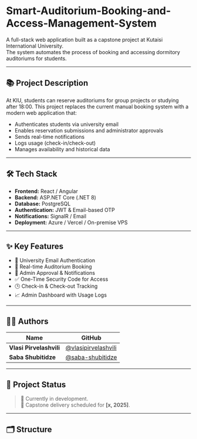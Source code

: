 # Smart-Auditorium-Booking-and-Access-Management-System

A full-stack web application built as a capstone project at Kutaisi International University.  
The system automates the process of booking and accessing dormitory auditoriums for students.

---

## 📚 Project Description

At KIU, students can reserve auditoriums for group projects or studying after 18:00. This project replaces the current manual booking system with a modern web application that:

- Authenticates students via university email
- Enables reservation submissions and administrator approvals
- Sends real-time notifications
- Logs usage (check-in/check-out)
- Manages availability and historical data

---

## 🛠 Tech Stack

- **Frontend:** React / Angular
- **Backend:** ASP.NET Core (.NET 8)
- **Database:** PostgreSQL
- **Authentication:** JWT & Email-based OTP
- **Notifications:** SignalR / Email
- **Deployment:** Azure / Vercel / On-premise VPS

---

## ✨ Key Features

- 🔐 University Email Authentication
- 📅 Real-time Auditorium Booking
- 🔔 Admin Approval & Notifications
- ✅ One-Time Security Code for Access
- 🕒 Check-in & Check-out Tracking
- 📈 Admin Dashboard with Usage Logs

---

## 👨‍💻 Authors

| Name                    | GitHub                                            |
|-------------------------|---------------------------------------------------|
| **Vlasi Pirvelashvili** | [@vlasipirvelashvili](https://github.com/vlasi_p) |
| **Saba Shubitidze**     | [@saba-shubitidze](https://github.com/sabashub)   |

---

## 📌 Project Status

> 🚧 Currently in development.  
> 📅 Capstone delivery scheduled for **[x, 2025]**.

---

## 🗂 Structure

